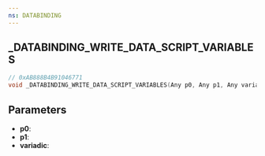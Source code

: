 ```yaml
---
ns: DATABINDING
---
```

## _DATABINDING_WRITE_DATA_SCRIPT_VARIABLES

```c
// 0xAB888B4B91046771
void _DATABINDING_WRITE_DATA_SCRIPT_VARIABLES(Any p0, Any p1, Any variadic);
```

## Parameters
* **p0**:
* **p1**:
* **variadic**:
